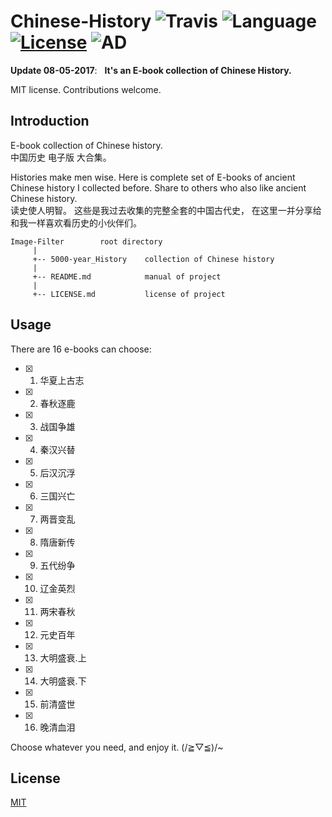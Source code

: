 # Chinese-History ![Travis](https://img.shields.io/travis/rust-lang/rust/master.svg) ![Language](https://img.shields.io/badge/format-PDF-orange.svg) [![License](https://img.shields.io/badge/license-MIT-blue.svg)](./LICENSE.md) ![AD](https://img.shields.io/badge/史上最全-中国历史全集-pink.svg)
 
__Update 08-05-2017__:   __It's an E-book collection of Chinese History.__

MIT license. Contributions welcome.

## Introduction

E-book collection of Chinese history.<br>
中国历史 电子版 大合集。

Histories make men wise. Here is complete set of E-books of ancient Chinese history I collected before. Share to others who also like ancient Chinese history.<br>
读史使人明智。 这些是我过去收集的完整全套的中国古代史， 在这里一并分享给和我一样喜欢看历史的小伙伴们。


	Image-Filter        root directory
	     |
	     +-- 5000-year_History    collection of Chinese history
	     |
	     +-- README.md            manual of project
	     |
	     +-- LICENSE.md           license of project
	
	
## Usage

There are 16 e-books can choose:

- [x] 1. 华夏上古志
- [x] 2. 春秋逐鹿
- [x] 3. 战国争雄
- [x] 4. 秦汉兴替
- [x] 5. 后汉沉浮
- [x] 6. 三国兴亡
- [x] 7. 两晋变乱
- [x] 8. 隋唐新传
- [x] 9. 五代纷争
- [x] 10. 辽金英烈
- [x] 11. 两宋春秋
- [x] 12. 元史百年
- [x] 13. 大明盛衰.上
- [x] 14. 大明盛衰.下
- [x] 15. 前清盛世
- [x] 16. 晚清血泪

Choose whatever you need, and enjoy it. (/≧▽≦)/~

## License

[MIT](https://github.com/JNingWei/Chinese-History/blob/master/LICENSE.md)
